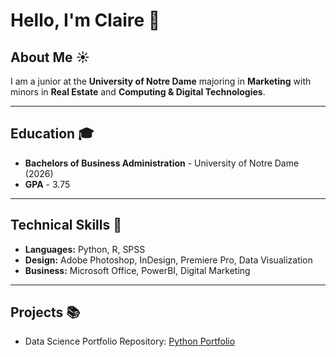 # Hello, I'm Claire 👋

## About Me :sunny:
I am a junior at the **University of Notre Dame** majoring in **Marketing** with minors in **Real Estate** and **Computing & Digital Technologies**. 
___
## Education 🎓
- **Bachelors of Business Administration** - University of Notre Dame (2026)
- **GPA** - 3.75
___
## Technical Skills :iphone:
- **Languages:** Python, R, SPSS
- **Design:** Adobe Photoshop, InDesign, Premiere Pro, Data Visualization
- **Business:** Microsoft Office, PowerBI, Digital Marketing
---
## Projects :books:
- Data Science Portfolio Repository: [Python Portfolio](https://github.com/ckondis/Kondis-Python-Portfolio)

